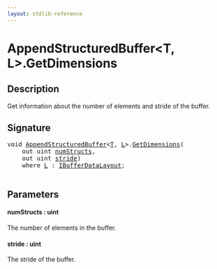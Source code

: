 ```yaml
---
layout: stdlib-reference
---
```


# AppendStructuredBuffer\<T, L\>\.GetDimensions

## Description

Get information about the number of elements and stride of the buffer.



## Signature 

<pre>
<span class="code_keyword">void</span> <a href="index.md" class="code_type">AppendStructuredBuffer</a>&lt;<a href="index.md#typeparam-T" class="code_type">T</a>, <a href="index.md#typeparam-L" class="code_type">L</a>&gt;.<a href="getdimensions-03.md">GetDimensions</a>(
    <span class="code_keyword">out</span> <span class="code_keyword">uint</span> <a href="getdimensions-03.md#decl-numStructs" class="code_param">numStructs</a>,
    <span class="code_keyword">out</span> <span class="code_keyword">uint</span> <a href="getdimensions-03.md#decl-stride" class="code_param">stride</a>)
    <span class='code_keyword'>where</span> <a href="index.md#typeparam-L" class="code_type">L</a> : <a href="../../interfaces/ibufferdatalayout-017b/index.md" class="code_type">IBufferDataLayout</a>;

</pre>

## Parameters

####  <a id="decl-numStructs"></a>numStructs  : uint
The number of elements in the buffer.

####  <a id="decl-stride"></a>stride  : uint
The stride of the buffer.



<script>
// Fix .md links to .html when on ReadTheDocs
if (window.location.hostname.includes('readthedocs') || 
    window.location.hostname.includes('rtfd.io')) {
  document.addEventListener('DOMContentLoaded', function() {
    const links = document.querySelectorAll('a');
    links.forEach(link => {
      const href = link.getAttribute('href');
      if (href && href.includes('.md')) {
        // This regex will handle .md links with or without fragment identifiers or query parameters
        link.href = link.href.replace(/(.+)\.md(#[^?]*)?(\?.*)?$/, '$1.html$2$3');
      }
    });
  });
}
</script>
